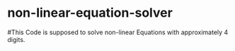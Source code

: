 # non-linear-equation-solver
#This Code is supposed to solve non-linear Equations with approximately 4 digits.
